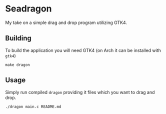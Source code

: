 # Seadragon

My take on a simple drag and drop program utilizing GTK4.

## Building

To build the application you will need GTK4 (on Arch it can be installed with `gtk4`)

```
make dragon
```

## Usage

Simply run compiled `dragon` providing it files which you
want to drag and drop.

```
./dragon main.c README.md
```
